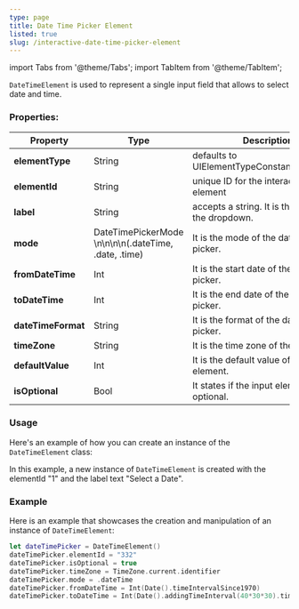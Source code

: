```yaml
---
type: page
title: Date Time Picker Element
listed: true
slug: /interactive-date-time-picker-element
---
```


import Tabs from '@theme/Tabs';
import TabItem from '@theme/TabItem';

`DateTimeElement` is used to represent a single input field that allows to select date and time.

### Properties:

| Property           | Type                                                 | Description                                        |
| ------------------ | ---------------------------------------------------- | -------------------------------------------------- |
| **elementType**    | String                                               | defaults to UIElementTypeConstants.dropdown        |
| **elementId**      | String                                               | unique ID for the interaction element              |
| **label**          | String                                               | accepts a string. It is the label of the dropdown. |
| **mode**           | DateTimePickerMode \n\n\n\n(.dateTime, .date, .time) | It is the mode of the date time picker.            |
| **fromDateTime**   | Int                                                  | It is the start date of the date time picker.      |
| **toDateTime**     | Int                                                  | It is the end date of the date time picker.        |
| **dateTimeFormat** | String                                               | It is the format of the date time picker.          |
| **timeZone**       | String                                               | It is the time zone of the given date.             |
| **defaultValue**   | Int                                                  | It is the default value of the input element.      |
| **isOptional**     | Bool                                                 | It states if the input element is optional.        |

### Usage

Here's an example of how you can create an instance of the `DateTimeElement` class:

In this example, a new instance of `DateTimeElement` is created with the elementId "1" and the label text "Select a Date".

### Example

Here is an example that showcases the creation and manipulation of an instance of `DateTimeElement`:

```swift
let dateTimePicker = DateTimeElement()
dateTimePicker.elementId = "332"
dateTimePicker.isOptional = true
dateTimePicker.timeZone = TimeZone.current.identifier
dateTimePicker.mode = .dateTime
dateTimePicker.fromDateTime = Int(Date().timeIntervalSince1970)
dateTimePicker.toDateTime = Int(Date().addingTimeInterval(40*30*30).timeIntervalSince1970)
```
